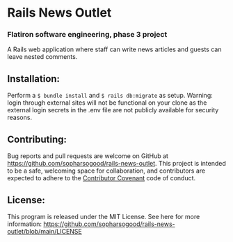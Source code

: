 # Rails News Outlet
### Flatiron software engineering, phase 3 project

A Rails web application where staff can write news articles and guests can leave nested comments.

## Installation:

Perform a `$ bundle install` and `$ rails db:migrate` as setup. Warning: login through external sites will not be functional on your clone as the external login secrets in the .env file are not publicly available for security reasons.

## Contributing:

Bug reports and pull requests are welcome on GitHub at https://github.com/sopharsogood/rails-news-outlet. This project is intended to be a safe, welcoming space for collaboration, and contributors are expected to adhere to the [Contributor Covenant](contributor-covenant.org) code of conduct.

## License:

This program is released under the MIT License. See here for more information:
https://github.com/sopharsogood/rails-news-outlet/blob/main/LICENSE
